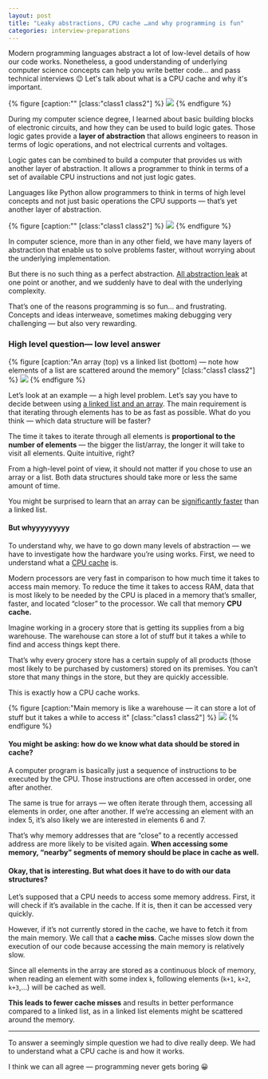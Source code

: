 ```yaml
---
layout: post  
title: "Leaky abstractions, CPU cache …and why programming is fun"
categories: interview-preparations
---
```



Modern programming languages abstract a lot of low-level details of how our code
works. Nonetheless, a good understanding of underlying computer science concepts
can help you write better code… and pass technical interviews 😉 Let's talk about
what is a CPU cache and why it's important.

{% figure [caption:""  [class:"class1 class2"] %}
![](https://cdn-images-1.medium.com/max/880/1*ISecwEffT-z73UDJ3IpPww.png)
{% endfigure %}

During my computer science degree, I learned about basic building blocks of
electronic circuits, and how they can be used to build logic gates. Those logic
gates provide a **layer of abstraction** that allows engineers to reason in
terms of logic operations, and not electrical currents and voltages.

Logic gates  can be combined  to build a computer that provides us with another
layer of abstraction. It allows a programmer to think in terms of a set of
available CPU instructions and not just logic gates.

Languages like Python allow programmers to think in terms of high level concepts
and not just basic operations the CPU supports — that’s yet another layer of
abstraction.

{% figure [caption:""  [class:"class1 class2"] %}
![](https://cdn-images-1.medium.com/max/880/1*2x6n0n_2I7piSq8A-Sr35Q.jpeg)
{% endfigure %}

In computer science, more than in any other field, we have many layers of
abstraction that enable us to solve problems faster, without worrying about the
underlying implementation.

But there is no such thing as a perfect abstraction. [All abstraction
leak](https://www.joelonsoftware.com/2002/11/11/the-law-of-leaky-abstractions/)
at one point or another,  and we suddenly have to deal with the underlying
complexity.

That’s one of the reasons programming is so fun… and frustrating. Concepts and
ideas interweave, sometimes making debugging very challenging — but also very
rewarding.

### High level question— low level answer

{% figure [caption:"An array (top) vs a linked list (bottom) — note how elements of a list are
scattered around the memory"  [class:"class1 class2"] %}
![](https://cdn-images-1.medium.com/max/880/1*yj8ZHxYczXzyaSuqqmbO-Q.png)
{% endfigure %}

Let’s look at an example — a high level problem. Let’s say you have to decide
between using [a linked list and an
array](https://medium.com/@lukdomanski/interview-preparations-everything-you-need-to-know-about-lists-and-arrays-81093c140e78).
The main requirement is that iterating through elements has to be as fast as
possible. What do you think — which data structure will be faster?

The time it takes to iterate through all elements is **proportional to the
number of elements** — the bigger the list/array, the longer it will take to
visit all elements. Quite intuitive, right?

From a high-level point of view, it should not matter if you chose to use an
array or a list. Both data structures should take more or less the same amount
of time.

You might be surprised to learn that an array can be [significantly
faster](https://stackoverflow.com/questions/36939141/why-use-lists-when-arrays-are-faster)
than a linked list.

#### But whyyyyyyyyy

To understand why, we have to go down many levels of abstraction — we have to
investigate how the hardware you’re using works. First, we need to understand
what a [CPU cache](https://en.wikipedia.org/wiki/CPU_cache) is.

Modern processors are very fast in comparison to how much time it takes to
access main memory. To reduce the time it takes to access RAM, data that is most
likely to be needed by the CPU is placed in a memory that’s smaller, faster, and
located “closer” to the processor. We call that memory **CPU cache.**

Imagine working in a grocery store that is getting its supplies from a big
warehouse. The warehouse can store a lot of stuff but it takes a while to find
and access things kept there.

That’s why every grocery store has a certain supply of all products (those most
likely to be purchased by customers) stored on its premises. You can’t store
that many things in the store, but they are  quickly accessible.

This is exactly how a CPU cache works.

{% figure [caption:"Main memory is like a warehouse — it can store a lot of stuff but it takes a
while to access it"  [class:"class1 class2"] %}
![](https://cdn-images-1.medium.com/max/880/1*jwPBgH1VX05BHhN8vrQBxg.jpeg)
{% endfigure %}

#### You might be asking: how do we know what data should be stored in cache?

A computer program is basically just a sequence of instructions to be executed
by the CPU. Those instructions are often accessed in order, one after another.

The same is true for arrays — we often iterate through them, accessing all
elements in order, one after another. If we’re accessing an element with an
index 5, it’s also likely we are interested in elements 6 and 7.

That’s why memory addresses that are “close” to a recently accessed address are
more likely to be visited again. **When accessing some memory, “nearby” segments
of memory should be place in cache as well.**

#### Okay, that is interesting. But what does it have to do with our data structures?


Let’s supposed that a CPU needs to access some memory address. First, it will
check if it’s available in the cache. If it is, then it can be accessed very
quickly.

However, if it’s not currently stored in the cache, we have to fetch it from the
main memory. We call that a **cache miss**. Cache misses slow down the execution
of our code because accessing the main memory is relatively slow.

Since all elements in the array are stored as a continuous block of memory, when
reading an element with some index `k`, following elements (`k+1`, `k+2`,
`k+3`,…) will be cached as well.

**This leads to fewer cache misses** and results in better performance compared
to a linked list, as in a linked list elements might be scattered around the
memory.

*****

To answer a seemingly simple question we had to dive really deep. We had to
understand what a CPU cache is and how it works.

I think we can all agree — programming never gets boring 😀
